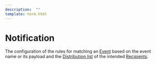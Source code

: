 ```yaml
---
description:  ""
template: term.html
---
```

# Notification


The configuration of the rules for matching an [Event](event) based on the event name or its payload and the
[Distribution list](distribution-list) of the intended [Recipients](recipient).
